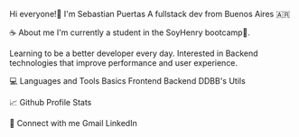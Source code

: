 Hi everyone!🙌
I'm Sebastian Puertas
A fullstack dev from Buenos Aires 🇦🇷

☕ About me
I'm currently a student in the SoyHenry bootcamp🚀.

Learning to be a better developer every day. Interested in Backend technologies that improve performance and user experience.


💻 Languages and Tools
Basics  Frontend  Backend  DDBB's  Utils 

📈 Github Profile Stats
  


📨 Connect with me
Gmail LinkedIn

